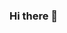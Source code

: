 ### Hi there 👋

<!--
**Marjorhi/Marjorhi** is a ✨ _special_ ✨ repository because its `README.md` (this file) appears on your GitHub profile.

Here are some ideas to get you started:

- 🔭 I’m currently studying on ... Sorsogon State University - Bulan Campus
- 🌱 I’m currently learning ... Java
- 👯 I’m looking to collaborate on ... 
- 🤔 I’m looking for help with ... Java and Python
- 💬 Ask me about ... anything
- 📫 How to reach me: ... [Gmail account] (marjoriejetajobe0524@gmail.com)
- 😄 Pronouns: ... She/Her
- ⚡ Fun fact: ... caffeine-dependent life-form
-->
